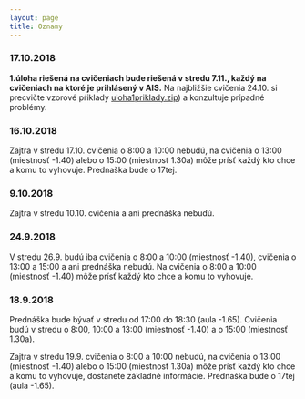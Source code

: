 ```yaml
---
layout: page
title: Oznamy
---
```


### 17.10.2018

**1.úloha riešená na cvičeniach bude riešená v stredu 7.11., každý na cvičeniach na ktoré je prihlásený v AIS.** 
Na najbližšie cvičenia 24.10. si precvičte vzorové pŕiklady [uloha1priklady.zip](labs/uloha1priklady.zip)) a konzultuje prípadné problémy.


### 16.10.2018

Zajtra v stredu 17.10. cvičenia o 8:00 a 10:00 nebudú, na cvičenia o 13:00 (miestnosť -1.40) alebo o 15:00 (miestnosť 1.30a) môže prísť každý kto chce a komu to vyhovuje. Prednaška bude o 17tej.


### 9.10.2018

Zajtra v stredu 10.10. cvičenia a ani prednáška nebudú.


### 24.9.2018

V stredu 26.9. budú iba cvičenia o 8:00 a 10:00 (miestnosť -1.40), cvičenia o 13:00 a 15:00 a ani prednáška nebudú. Na cvičenia o 8:00 a 10:00 (miestnosť -1.40) môže prísť každý kto chce a komu to vyhovuje.


### 18.9.2018

Prednáška bude bývať v stredu od 17:00 do 18:30 (aula -1.65). Cvičenia budú v stredu o 8:00, 10:00 a 13:00 (miestnosť -1.40) a o 15:00 (miestnosť 1.30a).

Zajtra v stredu 19.9. cvičenia o 8:00 a 10:00 nebudú, na cvičenia o 13:00 (miestnosť -1.40) alebo o 15:00 (miestnosť 1.30a) môže prísť každý kto chce a komu to vyhovuje, dostanete základné informácie. Prednaška bude o 17tej (aula -1.65).



